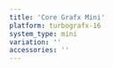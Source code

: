 ```yaml
---
title: 'Core Grafx Mini'
platform: turbografx-16
system_type: mini
variation: ''
accessories: ''
---
```

